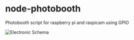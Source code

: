 # node-photobooth
Photobooth script for raspberry pi and raspicam using GPIO


![Electronic Schema](https://raw.githubusercontent.com/wrench13/node-raspiphotobooth/master/docs/images/raspiphotobooth_bb.png "Elctronic Schema")
